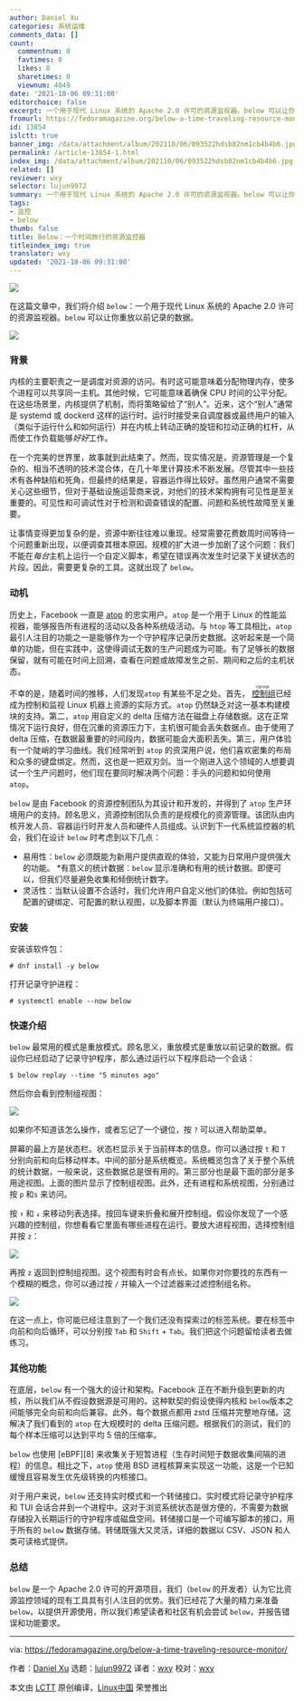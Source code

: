 ```yaml
---
author: Daniel Xu
categories: 系统运维
comments_data: []
count:
  commentnum: 0
  favtimes: 0
  likes: 0
  sharetimes: 0
  viewnum: 4049
date: '2021-10-06 09:31:00'
editorchoice: false
excerpt: 一个用于现代 Linux 系统的 Apache 2.0 许可的资源监视器。below 可以让你重放以前记录的数据。
fromurl: https://fedoramagazine.org/below-a-time-traveling-resource-monitor/
id: 13854
islctt: true
banner_img: /data/attachment/album/202110/06/093522hdsb82nm1cb4b4b6.jpg
permalink: /article-13854-1.html
index_img: /data/attachment/album/202110/06/093522hdsb82nm1cb4b4b6.jpg.thumb.jpg
related: []
reviewer: wxy
selector: lujun9972
summary: 一个用于现代 Linux 系统的 Apache 2.0 许可的资源监视器。below 可以让你重放以前记录的数据。
tags:
- 监控
- below
thumb: false
title: Below：一个时间旅行的资源监控器
titleindex_img: true
translator: wxy
updated: '2021-10-06 09:31:00'
---
```


![](/data/attachment/album/202110/06/093522hdsb82nm1cb4b4b6.jpg)


在这篇文章中，我们将介绍 `below`：一个用于现代 Linux 系统的 Apache 2.0 许可的资源监视器。`below` 可以让你重放以前记录的数据。


![](/data/attachment/album/202110/06/093147jq8qbn12yiqijfpx.jpg)


### 背景


内核的主要职责之一是调度对资源的访问。有时这可能意味着分配物理内存，使多个进程可以共享同一主机。其他时候，它可能意味着确保 CPU 时间的公平分配。在这些场景里，内核提供了机制，而将策略留给了“别人”。近来，这个“别人”通常是 systemd 或 dockerd 这样的运行时。运行时接受来自调度器或最终用户的输入（类似于运行什么和如何运行）并在内核上转动正确的旋钮和拉动正确的杠杆，从而使工作负载能够*好好*工作。


在一个完美的世界里，故事就到此结束了。然而，现实情况是，资源管理是一个复杂的、相当不透明的技术混合体，在几十年里计算技术不断发展。尽管其中一些技术有各种缺陷和死角，但最终的结果是，容器运作得比较好。虽然用户通常不需要关心这些细节，但对于基础设施运营商来说，对他们的技术架构拥有可见性是至关重要的。可见性和可调试性对于检测和调查错误的配置、问题和系统性故障至关重要。


让事情变得更加复杂的是，资源中断往往难以重现。经常需要花费数周时间等待一个问题重新出现，以便调查其根本原因。规模的扩大进一步加剧了这个问题：我们不能在*每台*主机上运行一个自定义脚本，希望在错误再次发生时记录下关键状态的片段。因此，需要更复杂的工具。这就出现了 `below`。


### 动机


历史上，Facebook 一直是 [atop](https://www.atoptool.nl/) 的忠实用户。`atop` 是一个用于 Linux 的性能监视器，能够报告所有进程的活动以及各种系统级活动。与 `htop` 等工具相比，`atop` 最引人注目的功能之一是能够作为一个守护程序记录历史数据。这听起来是一个简单的功能，但在实践中，这使得调试无数的生产问题成为可能。有了足够长的数据保留，就有可能在时间上回溯，查看在问题或故障发生之前、期间和之后的主机状态。


不幸的是，随着时间的推移，人们发现`atop` 有某些不足之处。首先，<ruby> <a href="https://en.wikipedia.org/wiki/Cgroups">  控制组 </a> <rt>  cgroup </rt></ruby> 已经成为控制和监视 Linux 机器上资源的实际方式。`atop` 仍然缺乏对这一基本构建模块的支持。第二，`atop` 用自定义的 delta 压缩方法在磁盘上存储数据。这在正常情况下运行良好，但在沉重的资源压力下，主机很可能会丢失数据点。由于使用了 delta 压缩，在数据最重要的时间段内，数据可能会大面积丢失。第三，用户体验有一个陡峭的学习曲线。我们经常听到 `atop` 的资深用户说，他们喜欢密集的布局和众多的键盘绑定。然而，这也是一把双刃剑。当一个刚进入这个领域的人想要调试一个生产问题时，他们现在要同时解决两个问题：手头的问题和如何使用 `atop`。


`below` 是由 Facebook 的资源控制团队为其设计和开发的，并得到了 `atop` 生产环境用户的支持。顾名思义，资源控制团队负责的是规模化的资源管理。该团队由内核开发人员、容器运行时开发人员和硬件人员组成。认识到下一代系统监控器的机会，我们在设计 `below` 时考虑到以下几点：


* 易用性：`below` 必须既能为新用户提供直观的体验，又能为日常用户提供强大的功能。 \*有意义的统计数据：`below` 显示准确和有用的统计数据。即便可以，但我们尽量避免收集和倾倒统计数字。
* 灵活性：当默认设置不合适时，我们允许用户自定义他们的体验。例如包括可配置的键绑定、可配置的默认视图，以及脚本界面（默认为终端用户接口）。


### 安装


安装该软件包：



```
# dnf install -y below

```

打开记录守护进程：



```
# systemctl enable --now below

```

### 快速介绍


`below` 最常用的模式是重放模式。顾名思义，重放模式是重放以前记录的数据。假设你已经启动了记录守护程序，那么通过运行以下程序启动一个会话：



```
$ below replay --time "5 minutes ago"

```

然后你会看到控制组视图：


![](/data/attachment/album/202110/06/093148pjt6aa4nm4my6mot.png)


如果你不知道该怎么操作，或者忘记了一个键位，按 `?` 可以进入帮助菜单。


屏幕的最上方是状态栏。状态栏显示关于当前样本的信息。你可以通过按 `t` 和 `T` 分别向前和向后移动样本。中间的部分是系统概览。系统概览包含了关于整个系统的统计数据，一般来说，这些数据总是很有用的。第三部分也是最下面的部分是多用途视图。上面的图片显示了控制组视图。此外，还有进程和系统视图，分别通过按 `p` 和`s` 来访问。


按 `↑` 和 `↓` 来移动列表选择。按回车键来折叠和展开控制组。假设你发现了一个感兴趣的控制组，你想看看它里面有哪些进程在运行。要放大进程视图，选择控制组并按 `z`：


![](/data/attachment/album/202110/06/093149aiqozqniiiiqi97h.png)


再按 `z` 返回到控制组视图。这个视图有时会有点长。如果你对你要找的东西有一个模糊的概念，你可以通过按 `/` 并输入一个过滤器来过滤控制组名称。


![](/data/attachment/album/202110/06/093150lwn16dadjm7vvqq2.png)


在这一点上，你可能已经注意到了一个我们还没有探索过的标签系统。要在标签中向前和向后循环，可以分别按 `Tab` 和 `Shift` + `Tab`。我们把这个问题留给读者去做练习。


### 其他功能


在底层，`below` 有一个强大的设计和架构。Facebook 正在不断升级到更新的内核，所以我们从不假设数据源是可用的。这种默契的假设使得内核和 `below`版本之间能够完全向前和向后兼容。此外，每个数据点都用 zstd 压缩并完整地存储。这解决了我们看到的 `atop` 在大规模时的 delta 压缩问题。根据我们的测试，我们的每个样本压缩可以达到平均 5 倍的压缩率。


`below` 也使用 [eBPF][8] 来收集关于短暂进程（生存时间短于数据收集间隔的进程）的信息。相比之下，`atop` 使用 BSD 进程核算来实现这一功能，这是一个已知缓慢且容易发生优先级转换的内核接口。


对于用户来说，`below` 还支持实时模式和一个转储接口。实时模式将记录守护程序和 TUI 会话合并到一个进程中。这对于浏览系统状态是很方便的，不需要为数据存储投入长期运行的守护程序或磁盘空间。转储接口是一个可编写脚本的接口，用于所有的 `below` 数据存储。转储既强大又灵活，详细的数据以 CSV、JSON 和人类可读格式提供。


### 总结


`below` 是一个 Apache 2.0 许可的开源项目，我们（`below` 的开发者）认为它比资源监控领域的现有工具具有引人注目的优势。我们已经花了大量的精力来准备 `below`，以提供开源使用，所以我们希望读者和社区有机会尝试 `below`，并报告错误和功能要求。




---


via: <https://fedoramagazine.org/below-a-time-traveling-resource-monitor/>


作者：[Daniel Xu](https://fedoramagazine.org/author/dxuu/) 选题：[lujun9972](https://github.com/lujun9972) 译者：[wxy](https://github.com/wxy) 校对：[wxy](https://github.com/wxy)


本文由 [LCTT](https://github.com/LCTT/TranslateProject) 原创编译，[Linux中国](https://linux.cn/) 荣誉推出